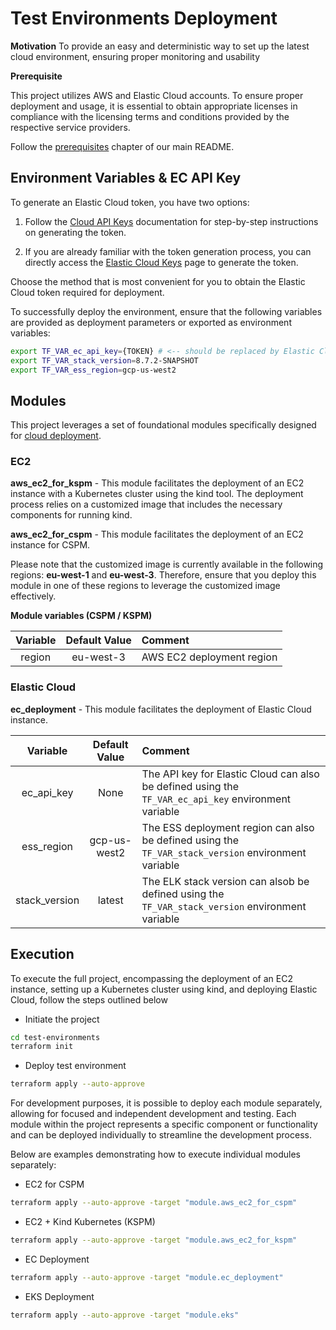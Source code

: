 # Test Environments Deployment

**Motivation**
To provide an easy and deterministic way to set up the latest cloud environment, ensuring proper monitoring and usability


**Prerequisite**

This project utilizes AWS and Elastic Cloud accounts. To ensure proper deployment and usage, it is essential to obtain appropriate licenses in compliance with the licensing terms and conditions provided by the respective service providers.

Follow the [prerequisites](/README.md#prerequisites) chapter of our main README.

## Environment Variables & EC API Key

To generate an Elastic Cloud token, you have two options:

1. Follow the [Cloud API Keys](https://www.elastic.co/guide/en/cloud/current/ec-api-authentication.html) documentation for step-by-step instructions on generating the token.

2. If you are already familiar with the token generation process, you can directly access the [Elastic Cloud Keys](https://cloud.elastic.co/deployment-features/keys) page to generate the token.

Choose the method that is most convenient for you to obtain the Elastic Cloud token required for deployment.

To successfully deploy the environment, ensure that the following variables are provided as deployment parameters or exported as environment variables:

```bash
export TF_VAR_ec_api_key={TOKEN} # <-- should be replaced by Elastic Cloud TOKEN
export TF_VAR_stack_version=8.7.2-SNAPSHOT
export TF_VAR_ess_region=gcp-us-west2
```

## Modules

This project leverages a set of foundational modules specifically designed for [cloud deployment](../cloud/modules/).

### EC2

**aws_ec2_for_kspm** - This module facilitates the deployment of an EC2 instance with a Kubernetes cluster using the kind tool. The deployment process relies on a customized image that includes the necessary components for running kind.

**aws_ec2_for_cspm** - This module facilitates the deployment of an EC2 instance for CSPM.

Please note that the customized image is currently available in the following regions: **eu-west-1** and **eu-west-3**. Therefore, ensure that you deploy this module in one of these regions to leverage the customized image effectively.

**Module variables (CSPM / KSPM)**

| Variable  | Default Value | Comment |
|:-------------:|:-------------:|:------------|
| region      |   eu-west-3   | AWS EC2 deployment region |



### Elastic Cloud

**ec_deployment** - This module facilitates the deployment of Elastic Cloud instance.

| Variable  | Default Value | Comment |
|:-------------:|:-------------:|:------------|
| ec_api_key    |   None   | The API key for Elastic Cloud can also be defined using the `TF_VAR_ec_api_key` environment variable |
| ess_region    | gcp-us-west2 | The ESS deployment region can also be defined using the `TF_VAR_stack_version` environment variable|
| stack_version | latest | The ELK stack version can alsob be defined using the `TF_VAR_stack_version` environment variable |

## Execution

To execute the full project, encompassing the deployment of an EC2 instance, setting up a Kubernetes cluster using kind, and deploying Elastic Cloud, follow the steps outlined below

- Initiate the project

```bash
cd test-environments
terraform init
```

- Deploy test environment

```bash
terraform apply --auto-approve
```

For development purposes, it is possible to deploy each module separately, allowing for focused and independent development and testing. Each module within the project represents a specific component or functionality and can be deployed individually to streamline the development process.

Below are examples demonstrating how to execute individual modules separately:

- EC2 for CSPM

```bash
terraform apply --auto-approve -target "module.aws_ec2_for_cspm"
```

- EC2 + Kind Kubernetes (KSPM)

```bash
terraform apply --auto-approve -target "module.aws_ec2_for_kspm"
```

- EC Deployment

```bash
terraform apply --auto-approve -target "module.ec_deployment"
```

- EKS Deployment

```bash
terraform apply --auto-approve -target "module.eks"
```